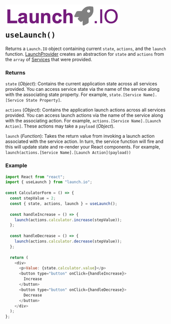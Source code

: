 # ![Launch.IO Logo](../../logo/logo-small.png) `useLaunch()`

Returns a `Launch.IO` object containing current `state`, `actions`, and the `launch` function. [LaunchProvider](./launchProvider.md) creates an abstraction for `state` and `actions` from the `array` of [Services](./service.md) that were provided.

### Returns

`state` (_Object_): Contains the current application state across all services provided. You can access service state via the name of the service along with the associating state property. For example, `state.[Service Name].[Service State Property]`.

`actions` (_Object_): Contains the application launch actions across all services provided. You can access launch actions via the name of the service along with the associating action. For example, `actions.[Service Name].[Launch Action]`. These actions may take a `payload` (_Object_).

`launch` (_Function_): Takes the return value from invoking a launch action associated with the service action. In turn, the service function will fire and this will update state and re-render your React components. For example, `launch(actions.[Service Name].[Launch Action](payload))`

### Example

```javascript
import React from "react";
import { useLaunch } from "launch.io";

const CalculatorForm = () => {
  const stepValue = 2;
  const { state, actions, launch } = useLaunch();

  const handleIncrease = () => {
    launch(actions.calculator.increase(stepValue));
  };

  const handleDecrease = () => {
    launch(actions.calculator.decrease(stepValue));
  };

  return (
    <div>
      <p>Value: {state.calculator.value}</p>
      <button type="button" onClick={handleIncrease}>
        Increase
      </button>
      <button type="button" onClick={handleDecrease}>
        Decrease
      </button>
    </div>
  );
};
```
